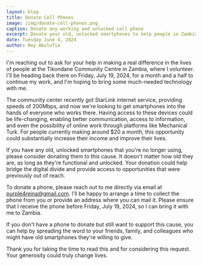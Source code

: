 ```yaml
---
layout: blog
title: Donate Cell Phones
image: /img/donate-cell-phones.png
caption: Donate any working and unlocked cell phone
excerpt: Donate your old, unlocked smartphones to help people in Zambia and help provide life-changing opportunities for those in need. Your contribution can make a real difference!
date: Tuesday June 4, 2024
author: Rey Abolofia
---
```


I'm reaching out to ask for your help in making a real difference in the lives
of people at the Tikondane Community Centre in Zambia, where I volunteer. I'll
be heading back there on Friday, July 19, 2024, for a month and a half to
continue my work, and I'm hoping to bring some much-needed technology with me.

The community center recently got StarLink internet service, providing speeds
of 200Mbps, and now we're looking to get smartphones into the hands of everyone
who works there. Having access to these devices could be life-changing,
enabling better communication, access to information, and even the possibility
of online work through platforms like Mechanical Turk. For people currently
making around $20 a month, this opportunity could substantially increase their
income and improve their lives.

If you have any old, unlocked smartphones that you're no longer using, please
consider donating them to this cause. It doesn't matter how old they are, as
long as they're functional and unlocked. Your donation could help bridge the
digital divide and provide access to opportunities that were previously out of
reach.

To donate a phone, please reach out to me directly via email at
<a href="mailto:purple4reina@gmail.com">purple4reina@gmail.com</a>. I'll be
happy to arrange a time to collect the phone from you or provide an address
where you can mail it.  Please ensure that I receive the phone before Friday,
July 19, 2024, so I can bring it with me to Zambia.

If you don't have a phone to donate but still want to support this cause, you
can help by spreading the word to your friends, family, and colleagues who
might have old smartphones they're willing to give.

Thank you for taking the time to read this and for considering this request.
Your generosity could truly change lives.
